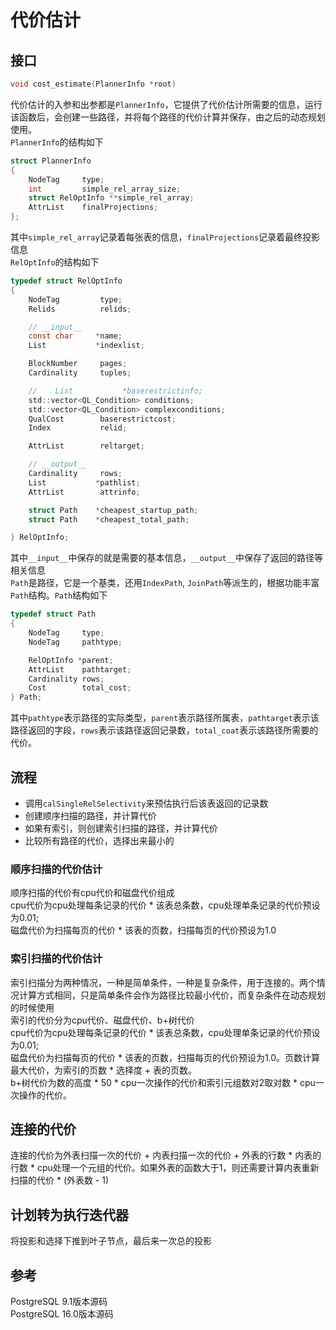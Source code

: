 # 代价估计
## 接口
``` c
void cost_estimate(PlannerInfo *root)
```
代价估计的入参和出参都是`PlannerInfo`，它提供了代价估计所需要的信息，运行该函数后，会创建一些路径，并将每个路径的代价计算并保存，由之后的动态规划使用。  
`PlannerInfo`的结构如下  
```c
struct PlannerInfo
{
    NodeTag     type;
    int         simple_rel_array_size;
    struct RelOptInfo **simple_rel_array;
    AttrList    finalProjections;
};
```
其中`simple_rel_array`记录着每张表的信息，`finalProjections`记录着最终投影信息  
`RelOptInfo`的结构如下  
```c
typedef struct RelOptInfo
{
    NodeTag         type;
    Relids          relids;

    // __input__
    const char     *name;
    List           *indexlist;

    BlockNumber     pages;
    Cardinality     tuples;

    //    List           *baserestrictinfo;
    std::vector<QL_Condition> conditions;
    std::vector<QL_Condition> complexconditions;
    QualCost        baserestrictcost;
    Index           relid;

    AttrList        reltarget;

    // __output__
    Cardinality     rows;
    List           *pathlist;
    AttrList        attrinfo;

    struct Path    *cheapest_startup_path;
    struct Path    *cheapest_total_path;

} RelOptInfo;
```  
其中`__input__`中保存的就是需要的基本信息，`__output__`中保存了返回的路径等相关信息  
`Path`是路径，它是一个基类，还用`IndexPath`, `JoinPath`等派生的，根据功能丰富`Path`结构。`Path`结构如下  
```c
typedef struct Path
{
    NodeTag     type;
    NodeTag     pathtype;

    RelOptInfo *parent;
    AttrList    pathtarget;
    Cardinality rows;
    Cost        total_cost;
} Path;
```
其中`pathtype`表示路径的实际类型，`parent`表示路径所属表，`pathtarget`表示该路径返回的字段，`rows`表示该路径返回记录数，`total_coat`表示该路径所需要的代价。  

## 流程

- 调用`calSingleRelSelectivity`来预估执行后该表返回的记录数
- 创建顺序扫描的路径，并计算代价
- 如果有索引，则创建索引扫描的路径，并计算代价
- 比较所有路径的代价，选择出来最小的

### 顺序扫描的代价估计

顺序扫描的代价有cpu代价和磁盘代价组成  
cpu代价为cpu处理每条记录的代价 * 该表总条数，cpu处理单条记录的代价预设为0.01;  
磁盘代价为扫描每页的代价 * 该表的页数，扫描每页的代价预设为1.0  

### 索引扫描的代价估计

索引扫描分为两种情况，一种是简单条件，一种是复杂条件，用于连接的。两个情况计算方式相同，只是简单条件会作为路径比较最小代价，而复杂条件在动态规划的时候使用  
索引的代价分为cpu代价、磁盘代价、b+树代价  
cpu代价为cpu处理每条记录的代价 * 该表总条数，cpu处理单条记录的代价预设为0.01;  
磁盘代价为扫描每页的代价 * 该表的页数，扫描每页的代价预设为1.0。页数计算最大代价，为索引的页数 * 选择度 + 表的页数。  
b+树代价为数的高度 * 50 * cpu一次操作的代价和索引元组数对2取对数 * cpu一次操作的代价。  

## 连接的代价

连接的代价为外表扫描一次的代价 + 内表扫描一次的代价 + 外表的行数 * 内表的行数 * cpu处理一个元组的代价。如果外表的函数大于1，则还需要计算内表重新扫描的代价 * (外表数 - 1)  

## 计划转为执行迭代器

将投影和选择下推到叶子节点，最后来一次总的投影

## 参考
PostgreSQL 9.1版本源码  
PostgreSQL 16.0版本源码
